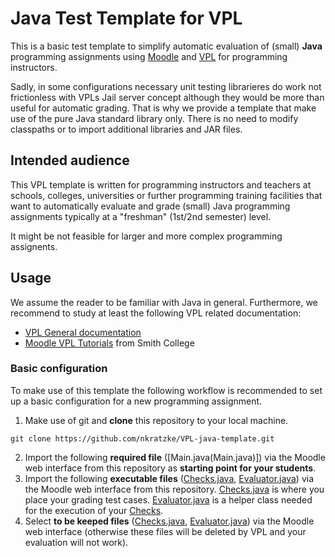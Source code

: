 # Java Test Template for VPL

This is a basic test template to simplify automatic evaluation of (small) __Java__ programming assignments
using [Moodle](https://moodle.org/) and [VPL](http://vpl.dis.ulpgc.es/) for programming instructors.

Sadly, in some configurations
necessary unit testing librarieres do work not frictionless with VPLs Jail server concept although they would be more than useful for
automatic grading. That is why we provide a template that make use of the pure Java standard library only.
There is no need to modify classpaths or to import additional libraries and JAR files.

## Intended audience

This VPL template is written for programming instructors and teachers at schools, colleges, universities or further
programming training facilities that want to automatically evaluate and grade (small)
Java programming assignments typically at a "freshman" (1st/2nd semester) level.

It might be not feasible for larger and more complex programming assignents.

## Usage

We assume the reader to be familiar with Java in general.
Furthermore, we recommend to study at least the following VPL related documentation:

- [VPL General documentation](http://vpl.dis.ulpgc.es/index.php/support)
- [Moodle VPL Tutorials](http://www.science.smith.edu/dftwiki/index.php/Moodle_VPL_Tutorials) from Smith College

### Basic configuration

To make use of this template the following workflow is recommended to set up a basic configuration for a new programming assignment.

1. Make use of git and __clone__ this repository to your local machine.
```
git clone https://github.com/nkratzke/VPL-java-template.git
```
2. Import the following __required file__ ([Main.java(Main.java)]) via the Moodle web interface from this repository as __starting point for your students__.
3. Import the following __executable files__ ([Checks.java](Checks.java), [Evaluator.java](Evaluator.java)) via the Moodle web interface from this repository. [Checks.java](Checks.java) is where you place your grading test cases. [Evaluator.java](Evaluator.java) is a helper class needed for the execution of your [Checks](Checks.java).
4. Select __to be keeped files__ ([Checks.java](Checks.java), [Evaluator.java](Evaluator.java)) via the Moodle web interface (otherwise these files will be deleted by VPL and your evaluation will not work).

